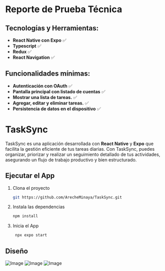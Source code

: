 # Reporte de Prueba Técnica

## Tecnologías y Herramientas:

- **React Native con Expo** ✅
- **Typescript** ✅
- **Redux** ✅
- **React Navigation** ✅

## Funcionalidades mínimas:

- **Autenticación con OAuth** ✅
- **Pantalla principal con listado de cuentas** ✅
- **Mostrar una lista de tareas.** ✅
- **Agregar, editar y eliminar tareas.** ✅
- **Persistencia de datos en el dispositivo** ✅


# TaskSync

TaskSync es una aplicación desarrollada con **React Native** y **Expo** que facilita la gestión eficiente de tus tareas diarias. Con TaskSync, puedes organizar, priorizar y realizar un seguimiento detallado de tus actividades, asegurando un flujo de trabajo productivo y bien estructurado.

## Ejecutar el App

1. Clona el proyecto

   ```bash
   git https://github.com/ArecheMinaya/TaskSync.git
   ```

2. Instala las dependencias

   ```bash
   npm install
   ```

3. Inicia el App

   ```bash
    npx expo start
   ```
## Diseño 
![Image](https://github.com/user-attachments/assets/0cb91d64-d549-412e-955d-21aa6bfe6274) ![Image](https://github.com/user-attachments/assets/e957fdf9-3ce0-478b-832e-210d846bf592) ![Image](https://github.com/user-attachments/assets/fe126d25-cd95-4754-a9ac-e0d7d9d0e73d)

